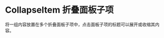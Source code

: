 
<frame url="pages/collapse/Collapse"/>

# CollapseItem 折叠面板子项

将一组内容放置在多个折叠面板子项中，点击面板子项的标题可以展开或收缩其内容。